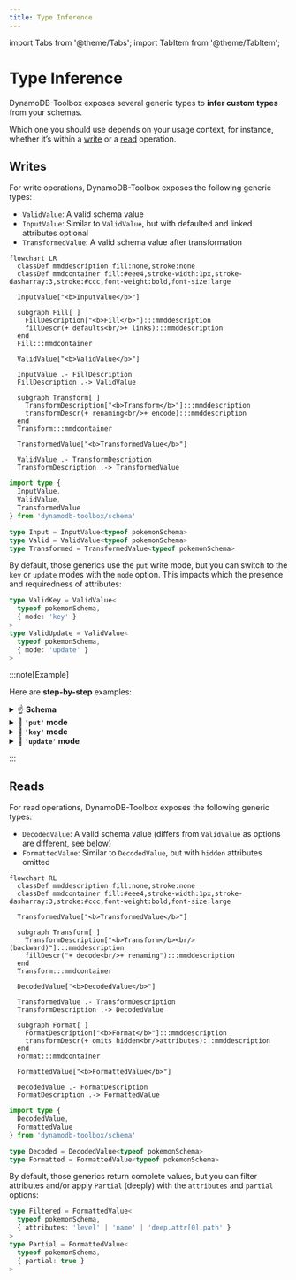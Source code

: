 ```yaml
---
title: Type Inference
---
```


import Tabs from '@theme/Tabs';
import TabItem from '@theme/TabItem';

# Type Inference

DynamoDB-Toolbox exposes several generic types to **infer custom types** from your schemas.

Which one you should use depends on your usage context, for instance, whether it’s within a [write](#writes) or a [read](#reads) operation.

## Writes

For write operations, DynamoDB-Toolbox exposes the following generic types:

- `ValidValue`: A valid schema value
- `InputValue`: Similar to `ValidValue`, but with defaulted and linked attributes optional
- `TransformedValue`: A valid schema value after transformation

```mermaid
flowchart LR
  classDef mmddescription fill:none,stroke:none
  classDef mmdcontainer fill:#eee4,stroke-width:1px,stroke-dasharray:3,stroke:#ccc,font-weight:bold,font-size:large

  InputValue["<b>InputValue</b>"]

  subgraph Fill[ ]
    FillDescription["<b>Fill</b>"]:::mmddescription
    fillDescr(+ defaults<br/>+ links):::mmddescription
  end
  Fill:::mmdcontainer

  ValidValue["<b>ValidValue</b>"]

  InputValue .- FillDescription
  FillDescription .-> ValidValue

  subgraph Transform[ ]
    TransformDescription["<b>Transform</b>"]:::mmddescription
    transformDescr(+ renaming<br/>+ encode):::mmddescription
  end
  Transform:::mmdcontainer

  TransformedValue["<b>TransformedValue</b>"]

  ValidValue .- TransformDescription
  TransformDescription .-> TransformedValue

```

```ts
import type {
  InputValue,
  ValidValue,
  TransformedValue
} from 'dynamodb-toolbox/schema'

type Input = InputValue<typeof pokemonSchema>
type Valid = ValidValue<typeof pokemonSchema>
type Transformed = TransformedValue<typeof pokemonSchema>
```

By default, those generics use the `put` write mode, but you can switch to the `key` or `update` modes with the `mode` option. This impacts which the presence and requiredness of attributes:

```ts
type ValidKey = ValidValue<
  typeof pokemonSchema,
  { mode: 'key' }
>
type ValidUpdate = ValidValue<
  typeof pokemonSchema,
  { mode: 'update' }
>
```

:::note[Example]

Here are **step-by-step** examples:

<details className="details-in-admonition">
<summary>☝️ <b>Schema</b></summary>

```ts
const now = () => new Date().toISOString()

const pokemonSchema = item({
  // key attributes
  pokemonClass: string()
    .key()
    .transform(prefix('POKEMON'))
    .savedAs('partitionKey'),
  pokemonId: string().key().savedAs('sortKey'),

  // timestamps
  created: string().default(now),
  updated: string()
    .required('always')
    .putDefault(now)
    .updateDefault(now),

  // other attributes
  name: string().optional(),
  level: number().default(1)
}).and(prevSchema => ({
  levelPlusOne: number().link<typeof prevSchema>(
    ({ level }) => level + 1
  )
}))
```

</details>

<details className="details-in-admonition">
<summary>🔎 <b><code>'put'</code> mode</b></summary>

<Tabs>
<TabItem value="input" label="InputValue">

```diff
{
  "pokemonClass": "pikachu",
  "pokemonId": "123",
  "name": "Pikachu"
}
```

</TabItem>
<TabItem value="valid" label="ValidValue">

```diff
{
  "pokemonClass": "pikachu",
  "pokemonId": "123",
+ "created": "2022-01-01T00:00:00.000Z",
+ "modified": "2022-01-01T00:00:00.000Z",
  "name": "Pikachu",
+ "level": 1,
+ "levelPlusOne": 2,
}
```

</TabItem>
<TabItem value="transformed" label="TransformedValue">

```diff
{
- "pokemonClass": "pikachu",
+ "partitionKey": "POKEMON#pikachu",
- "pokemonId": "123",
+ "sortKey": "123",
  "created": "2022-01-01T00:00:00.000Z",
  "modified": "2022-01-01T00:00:00.000Z",
  "name": "Pikachu",
  "level": 1,
  "levelPlusOne": 2,
}
```

</TabItem>
</Tabs>

</details>

<details className="details-in-admonition">
<summary>🔎 <b><code>'key'</code> mode</b></summary>

<Tabs>
<TabItem value="input" label="InputValue">

```diff
{
  "pokemonClass": "pikachu",
  "pokemonId": "123",
}
+ (Only key attributes are required)
```

</TabItem>
<TabItem value="valid" label="ValidValue">

```diff
{
  "pokemonClass": "pikachu",
  "pokemonId": "123",
}
```

</TabItem>
<TabItem value="transformed" label="TransformedValue">

```diff
{
- "pokemonClass": "pikachu",
+ "partitionKey": "POKEMON#pikachu",
- "pokemonId": "123",
+ "sortKey": "123",
}
```

</TabItem>
</Tabs>

</details>

<details className="details-in-admonition">
<summary>🔎 <b><code>'update'</code> mode</b></summary>

<Tabs>
<TabItem value="input" label="InputValue">

```diff
{
  "pokemonClass": "bulbasaur",
  "pokemonId": "123",
  "name": "PlantyDino",
}
```

</TabItem>
<TabItem value="valid" label="ValidValue">

```diff
{
  "pokemonClass": "bulbasaur",
  "pokemonId": "123",
+ "modified": "2022-01-01T00:00:00.000Z",
  "name": "PlantyDino",
}
```

</TabItem>
<TabItem value="transformed" label="TransformedValue">

```diff
{
- "pokemonClass": "bulbasaur",
+ "partitionKey": "POKEMON#bulbasaur",
- "pokemonId": "123",
+ "sortKey": "123",
  "modified": "2022-01-01T00:00:00.000Z",
  "name": "PlantyDino",
}
```

</TabItem>
</Tabs>

</details>

:::

## Reads

For read operations, DynamoDB-Toolbox exposes the following generic types:

- `DecodedValue`: A valid schema value (differs from `ValidValue` as options are different, see below)
- `FormattedValue`: Similar to `DecodedValue`, but with `hidden` attributes omitted

```mermaid
flowchart RL
  classDef mmddescription fill:none,stroke:none
  classDef mmdcontainer fill:#eee4,stroke-width:1px,stroke-dasharray:3,stroke:#ccc,font-weight:bold,font-size:large

  TransformedValue["<b>TransformedValue</b>"]

  subgraph Transform[ ]
    TransformDescription["<b>Transform</b><br/>(backward)"]:::mmddescription
    fillDescr("+ decode<br/>+ renaming"):::mmddescription
  end
  Transform:::mmdcontainer

  DecodedValue["<b>DecodedValue</b>"]

  TransformedValue .- TransformDescription
  TransformDescription .-> DecodedValue

  subgraph Format[ ]
    FormatDescription["<b>Format</b>"]:::mmddescription
    transformDescr(+ omits hidden<br/>attributes):::mmddescription
  end
  Format:::mmdcontainer

  FormattedValue["<b>FormattedValue</b>"]

  DecodedValue .- FormatDescription
  FormatDescription .-> FormattedValue

```

```ts
import type {
  DecodedValue,
  FormattedValue
} from 'dynamodb-toolbox/schema'

type Decoded = DecodedValue<typeof pokemonSchema>
type Formatted = FormattedValue<typeof pokemonSchema>
```

By default, those generics return complete values, but you can filter attributes and/or apply `Partial` (deeply) with the `attributes` and `partial` options:

```ts
type Filtered = FormattedValue<
  typeof pokemonSchema,
  { attributes: 'level' | 'name' | 'deep.attr[0].path' }
>
type Partial = FormattedValue<
  typeof pokemonSchema,
  { partial: true }
>
```
